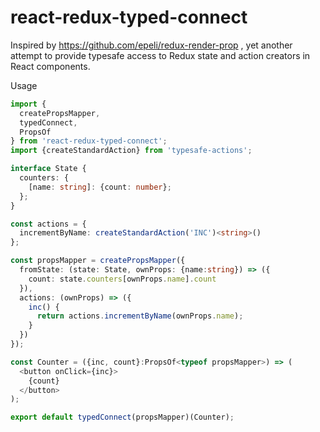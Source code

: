 # react-redux-typed-connect

Inspired by https://github.com/epeli/redux-render-prop , yet another attempt
to provide typesafe access to Redux state and action creators in React
components.

Usage

```ts
import {
  createPropsMapper,
  typedConnect, 
  PropsOf
} from 'react-redux-typed-connect';
import {createStandardAction} from 'typesafe-actions';

interface State {
  counters: {
    [name: string]: {count: number};
  };
}

const actions = {
  incrementByName: createStandardAction('INC')<string>()
};

const propsMapper = createPropsMapper({
  fromState: (state: State, ownProps: {name:string}) => ({
    count: state.counters[ownProps.name].count
  }),
  actions: (ownProps) => ({
    inc() {  
      return actions.incrementByName(ownProps.name);
    }
  })
});

const Counter = ({inc, count}:PropsOf<typeof propsMapper>) => (
  <button onClick={inc}>
    {count}
  </button>
);

export default typedConnect(propsMapper)(Counter);
```
